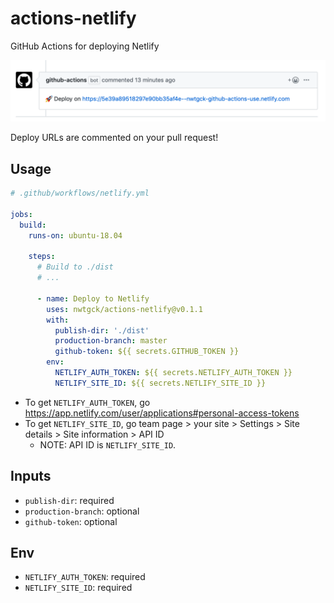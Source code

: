 # actions-netlify
GitHub Actions for deploying Netlify

<img src="doc_assets/deploy-url-comment.png" width="650">

Deploy URLs are commented on your pull request!

## Usage

```yaml
# .github/workflows/netlify.yml

jobs:
  build:
    runs-on: ubuntu-18.04

    steps:
      # Build to ./dist
      # ...

      - name: Deploy to Netlify
        uses: nwtgck/actions-netlify@v0.1.1
        with:
          publish-dir: './dist'
          production-branch: master
          github-token: ${{ secrets.GITHUB_TOKEN }}
        env:
          NETLIFY_AUTH_TOKEN: ${{ secrets.NETLIFY_AUTH_TOKEN }}
          NETLIFY_SITE_ID: ${{ secrets.NETLIFY_SITE_ID }}
```

- To get `NETLIFY_AUTH_TOKEN`, go <https://app.netlify.com/user/applications#personal-access-tokens>
- To get `NETLIFY_SITE_ID`, go team page > your site > Settings > Site details > Site information > API ID
  - NOTE: API ID is `NETLIFY_SITE_ID`.


## Inputs

- `publish-dir`: required
- `production-branch`: optional
- `github-token`: optional

## Env

- `NETLIFY_AUTH_TOKEN`: required
- `NETLIFY_SITE_ID`: required
